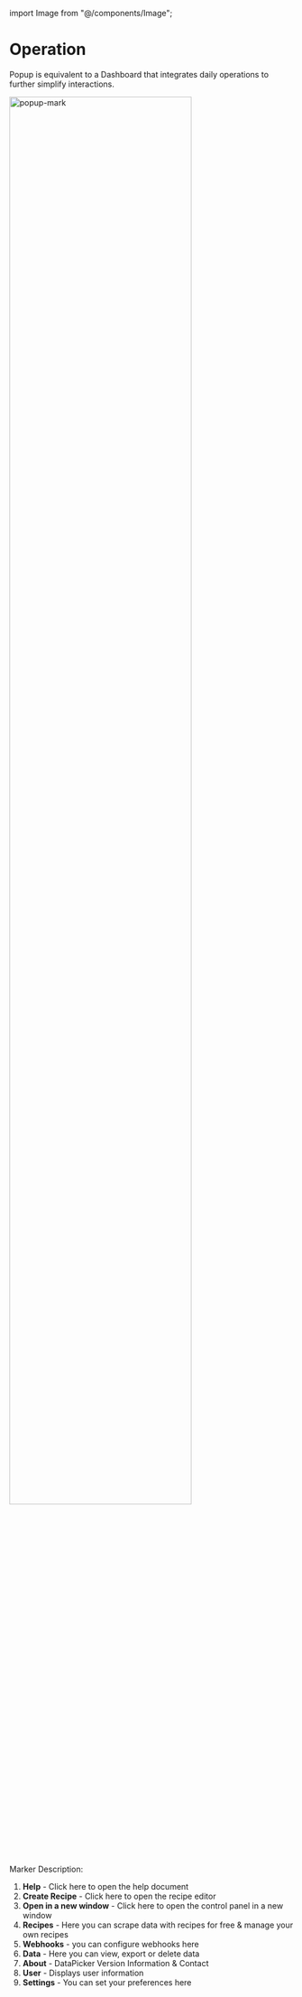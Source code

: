 import Image from "@/components/Image";

# Operation

Popup is equivalent to a Dashboard that integrates daily operations to further simplify interactions.

<Image src="/screenshots/popup.png" width="80%" height="auto" alt="popup-mark" />

Marker Description:

1. **Help** - Click here to open the help document
2. **Create Recipe** - Click here to open the recipe editor
3. **Open in a new window** - Click here to open the control panel in a new window
4. **Recipes** - Here you can scrape data with recipes for free & manage your own recipes
5. **Webhooks** - you can configure webhooks here
6. **Data** - Here you can view, export or delete data
7. **About** - DataPicker Version Information & Contact
8. **User** - Displays user information
9. **Settings** - You can set your preferences here
